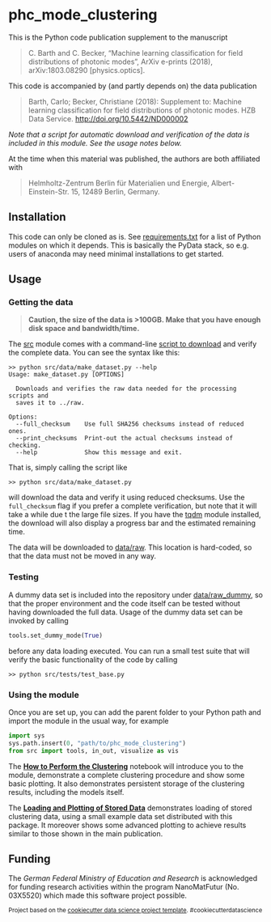 phc_mode_clustering
==============================

This is the Python code publication supplement to the manuscript
  > C. Barth and C. Becker, “Machine learning classification for field distributions of photonic modes”, ArXiv e-prints (2018), arXiv:1803.08290 [physics.optics].

This code is accompanied by (and partly depends on) the data publication
  > Barth, Carlo; Becker, Christiane (2018): Supplement to: Machine learning classification for field distributions of photonic modes. HZB Data Service. http://doi.org/10.5442/ND000002

*Note that a script for automatic download and verification of the data is included in this module. See the usage notes below.*

At the time when this material was published, the authors are both affiliated with
  > Helmholtz-Zentrum Berlin für Materialien und Energie, Albert-Einstein-Str. 15, 12489 Berlin, Germany.

## Installation

This code can only be cloned as is. See [requirements.txt](requirements.txt) for a list of Python modules on which it depends. This is basically the PyData stack, so e.g. users of anaconda may need minimal installations to get started.

## Usage

### Getting the data

  > **Caution, the size of the data is >100GB. Make that you have enough disk space and bandwidth/time.**

The [src](src) module comes with a command-line [script to download](src/data/make_dataset.py) and verify the complete data. You can see the syntax like this:

    >> python src/data/make_dataset.py --help
    Usage: make_dataset.py [OPTIONS]
    
      Downloads and verifies the raw data needed for the processing scripts and
      saves it to ../raw.
    
    Options:
      --full_checksum    Use full SHA256 checksums instead of reduced ones.
      --print_checksums  Print-out the actual checksums instead of checking.
      --help             Show this message and exit.

That is, simply calling the script like

    >> python src/data/make_dataset.py
    
will download the data and verify it using reduced checksums. Use the `full_checksum` flag if you prefer a complete verification, but note that it will take a while due t the large file sizes. If you have the [tqdm](https://github.com/tqdm/tqdm) module installed, the download will also display a progress bar and the estimated remaining time.

The data will be downloaded to [data/raw](data/raw). This location is hard-coded, so that the data must not be moved in any way.

### Testing

A dummy data set is included into the repository under [data/raw_dummy](data/raw_dummy), so that the proper environment and the code itself can be tested without having downloaded the full data.  Usage of the dummy data set can be invoked by calling

```python
tools.set_dummy_mode(True)
```

before any data loading executed. You can run a small test suite that will verify the basic functionality of the code by calling

    >> python src/tests/test_base.py

### Using the module

Once you are set up, you can add the parent folder to your Python path and import the module in the usual way, for example

```python
import sys
sys.path.insert(0, "path/to/phc_mode_clustering")
from src import tools, in_out, visualize as vis
```

The **[How to Perform the Clustering]('How%20to%20Perform%20the%20Clustering.ipynb')** notebook will introduce you to the module, demonstrate a complete clustering procedure and show some basic plotting. It also demonstrates persistent storage of the clustering results, including the models itself.

The **[Loading and Plotting of Stored Data]('Loading%20and%20Plotting%20of%20Stored%20Data.ipynb')** demonstrates loading of stored clustering data, using a small example data set distributed with this package. It moreover shows some advanced plotting to achieve results similar to those shown in the main publication.


## Funding

The *German Federal Ministry of Education and Research* is acknowledged for
funding research activities  within the program NanoMatFutur (No. 03X5520)
which made this software project possible.


<p><small>Project based on the <a target="_blank" href="https://drivendata.github.io/cookiecutter-data-science/">cookiecutter data science project template</a>. #cookiecutterdatascience</small></p>


